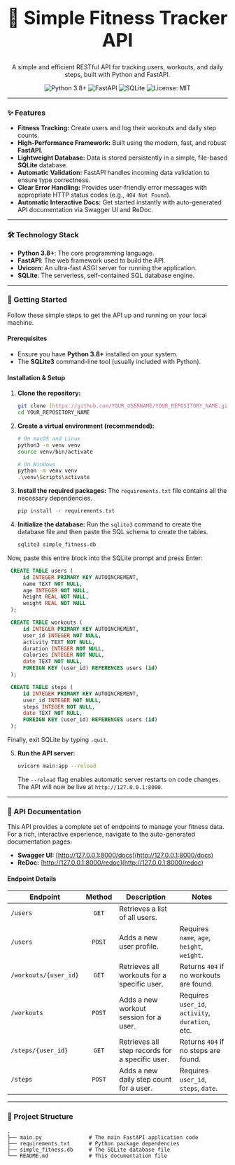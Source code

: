 
<div align="center">
  <h1 style="font-size: 3em;">💪 Simple Fitness Tracker API</h1>
  <p>A simple and efficient RESTful API for tracking users, workouts, and daily steps, built with Python and FastAPI.</p>
  <p>
    <img src="https://img.shields.io/badge/Python-3.8%2B-blue.svg?logo=python&logoColor=white" alt="Python 3.8+">
    <img src="https://img.shields.io/badge/FastAPI-005571.svg?logo=fastapi&logoColor=white" alt="FastAPI">
    <img src="https://img.shields.io/badge/SQLite-003B57.svg?logo=sqlite&logoColor=white" alt="SQLite">
    <img src="https://img.shields.io/badge/License-MIT-green.svg" alt="License: MIT">
  </p>
</div>

---

### ✨ Features

- **Fitness Tracking:** Create users and log their workouts and daily step counts.
- **High-Performance Framework:** Built using the modern, fast, and robust **FastAPI**.
- **Lightweight Database:** Data is stored persistently in a simple, file-based **SQLite** database.
- **Automatic Validation:** FastAPI handles incoming data validation to ensure type correctness.
- **Clear Error Handling:** Provides user-friendly error messages with appropriate HTTP status codes (e.g., `404 Not Found`).
- **Automatic Interactive Docs:** Get started instantly with auto-generated API documentation via Swagger UI and ReDoc.

---

### 🛠️ Technology Stack

- **Python 3.8+**: The core programming language.
- **FastAPI**: The web framework used to build the API.
- **Uvicorn**: An ultra-fast ASGI server for running the application.
- **SQLite**: The serverless, self-contained SQL database engine.

---

### 🚀 Getting Started

Follow these simple steps to get the API up and running on your local machine.

#### Prerequisites

- Ensure you have **Python 3.8+** installed on your system.
- The **SQLite3** command-line tool (usually included with Python).

#### Installation & Setup

1.  **Clone the repository:**
    ```bash
    git clone [https://github.com/YOUR_USERNAME/YOUR_REPOSITORY_NAME.git](https://github.com/YOUR_USERNAME/YOUR_REPOSITORY_NAME.git)
    cd YOUR_REPOSITORY_NAME
    ```

2.  **Create a virtual environment (recommended):**
    ```bash
    # On macOS and Linux
    python3 -m venv venv
    source venv/bin/activate

    # On Windows
    python -m venv venv
    .\venv\Scripts\activate
    ```

3.  **Install the required packages:**
    The `requirements.txt` file contains all the necessary dependencies.
    ```bash
    pip install -r requirements.txt
    ```
    
4. **Initialize the database:**
   Run the `sqlite3` command to create the database file and then paste the SQL schema to create the tables.
   ```bash
   sqlite3 simple_fitness.db


Now, paste this entire block into the SQLite prompt and press Enter:

```sql
 CREATE TABLE users (
     id INTEGER PRIMARY KEY AUTOINCREMENT,
     name TEXT NOT NULL,
     age INTEGER NOT NULL,
     height REAL NOT NULL,
     weight REAL NOT NULL
 );

 CREATE TABLE workouts (
     id INTEGER PRIMARY KEY AUTOINCREMENT,
     user_id INTEGER NOT NULL,
     activity TEXT NOT NULL,
     duration INTEGER NOT NULL,
     calories INTEGER NOT NULL,
     date TEXT NOT NULL,
     FOREIGN KEY (user_id) REFERENCES users (id)
 );

 CREATE TABLE steps (
     id INTEGER PRIMARY KEY AUTOINCREMENT,
     user_id INTEGER NOT NULL,
     steps INTEGER NOT NULL,
     date TEXT NOT NULL,
     FOREIGN KEY (user_id) REFERENCES users (id)
 );
```

Finally, exit SQLite by typing `.quit`.

5.  **Run the API server:**
    ```bash
    uvicorn main:app --reload
    ```
    The `--reload` flag enables automatic server restarts on code changes. The API will now be live at `http://127.0.0.1:8000`.

-----

### 📖 API Documentation

This API provides a complete set of endpoints to manage your fitness data. For a rich, interactive experience, navigate to the auto-generated documentation pages:

  - **Swagger UI:** [http://127.0.0.1:8000/docs](http://127.0.0.1:8000/docs)
  - **ReDoc:** [http://127.0.0.1:8000/redoc](http://127.0.0.1:8000/redoc)

#### Endpoint Details

| Endpoint                  | Method | Description                                    | Notes                                        |
| ------------------------- | :----: | ---------------------------------------------- | -------------------------------------------- |
| `/users`                  | `GET`  | Retrieves a list of all users.                 |                                              |
| `/users`                  | `POST` | Adds a new user profile.                       | Requires `name`, `age`, `height`, `weight`.  |
| `/workouts/{user_id}`     | `GET`  | Retrieves all workouts for a specific user.    | Returns `404` if no workouts are found.      |
| `/workouts`               | `POST` | Adds a new workout session for a user.         | Requires `user_id`, `activity`, `duration`, etc. |
| `/steps/{user_id}`        | `GET`  | Retrieves all step records for a specific user.| Returns `404` if no steps are found.         |
| `/steps`                  | `POST` | Adds a new daily step count for a user.        | Requires `user_id`, `steps`, `date`.         |

-----

### 📂 Project Structure

```
.
├── main.py               # The main FastAPI application code
├── requirements.txt      # Python package dependencies
├── simple_fitness.db     # The SQLite database file
└── README.md             # This documentation file
```

```
```

